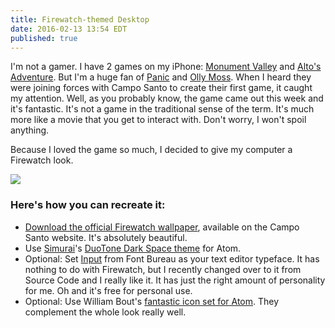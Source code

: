 ```yaml
---
title: Firewatch-themed Desktop
date: 2016-02-13 13:54 EDT
published: true
---
```


I'm not a gamer. I have 2 games on my iPhone: [Monument Valley][monument] and [Alto's Adventure][alto]. But I'm a huge fan of [Panic][panic] and [Olly Moss][olly]. When I heard they were joining forces with Campo Santo to create their first game, it caught my attention. Well, as you probably know, the game came out this week and it's fantastic. It's not a game in the traditional sense of the term. It's much more like a movie that you get to interact with. Don't worry, I won't spoil anything.

Because I loved the game so much, I decided to give my computer a Firewatch look.

![](http://d.pr/i/ccoh/60ES192P+)

### Here's how you can recreate it:

- [Download the official Firewatch wallpaper][wallpaper], available on the Campo Santo website. It's absolutely beautiful.
- Use [Simurai][simurai]'s [DuoTone Dark Space theme][theme] for Atom.
- Optional: Set [Input][input] from Font Bureau as your text editor typeface. It has nothing to do with Firewatch, but I recently changed over to it from Source Code and I really like it. It has just the right amount of personality for me. Oh and it's free for personal use.
- Optional: Use William Bout's [fantastic icon set for Atom][icons]. They complement the whole look really well.

[monument]: http://www.monumentvalleygame.com
[alto]: http://altosadventure.com
[panic]: https://panic.com
[olly]: http://ollymoss.com
[wallpaper]: http://blog.camposanto.com/post/138965082204/firewatch-launch-wallpaper-when-we-redid-the
[theme]: https://atom.io/themes/duotone-dark-space-syntax
[simurai]: http://simurai.com/projects/2016/01/01/duotone-themes
[input]: http://input.fontbureau.com
[icons]: http://williambout.me/work/nucleon/
